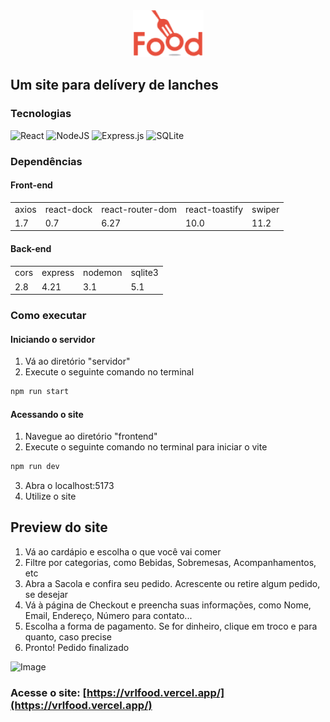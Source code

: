 <center>
    <img src="./frontend/src/images/logo.png" alt="Logo Food" > 
</center>

## Um site para delívery de lanches

### Tecnologias

![React](https://img.shields.io/badge/react-%2320232a.svg?style=for-the-badge&logo=react&logoColor=%2361DAFB)
![NodeJS](https://img.shields.io/badge/node.js-6DA55F?style=for-the-badge&logo=node.js&logoColor=white)
![Express.js](https://img.shields.io/badge/express.js-%23404d59.svg?style=for-the-badge&logo=express&logoColor=%2361DAFB)
![SQLite](https://img.shields.io/badge/sqlite-%2307405e.svg?style=for-the-badge&logo=sqlite&logoColor=white)

### Dependências

#### Front-end

<table>
    <tr>
        <td>axios</td>
        <td>react-dock</td>
        <td>react-router-dom</td> 
        <td>react-toastify</td>
        <td>swiper</td>
    </tr>
    <tr>
        <td>1.7</td>
        <td>0.7</td>
        <td>6.27</td>
        <td>10.0</td>
        <td>11.2</td>
    </tr>
</table>

#### Back-end

<table>
    <tr>
        <td>cors</td>
        <td>express</td>
        <td>nodemon</td>
        <td>sqlite3</td>
    </tr>
    <tr>
        <td>2.8</td>
        <td>4.21</td>
        <td>3.1</td>
        <td>5.1</td>
    </tr>
</table>

### Como executar

#### Iniciando o servidor

1. Vá ao diretório "servidor"
2. Execute o seguinte comando no terminal

```bash
npm run start
```

#### Acessando o site

1. Navegue ao diretório "frontend"
2. Execute o seguinte comando no terminal para iniciar o vite

```bash
npm run dev
```

3. Abra o localhost:5173
4. Utilize o site

## Preview do site
1. Vá ao cardápio e escolha o que você vai comer
2. Filtre por categorias, como Bebidas, Sobremesas, Acompanhamentos, etc
3. Abra a Sacola e confira seu pedido. Acrescente ou retire algum pedido, se desejar
4. Vá à página de Checkout e preencha suas informações, como Nome, Email, Endereço, Número para contato...
5. Escolha a forma de pagamento. Se for dinheiro, clique em troco e para quanto, caso precise
6. Pronto! Pedido finalizado

![Image](https://github.com/user-attachments/assets/1a5cef3e-a1cd-4ab6-a001-ddfe6ece4146)

### Acesse o site: [https://vrlfood.vercel.app/](https://vrlfood.vercel.app/)

